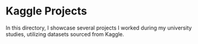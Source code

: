 # Kaggle Projects
In this directory, I showcase several projects I worked during my university studies, utilizing datasets sourced from Kaggle.
